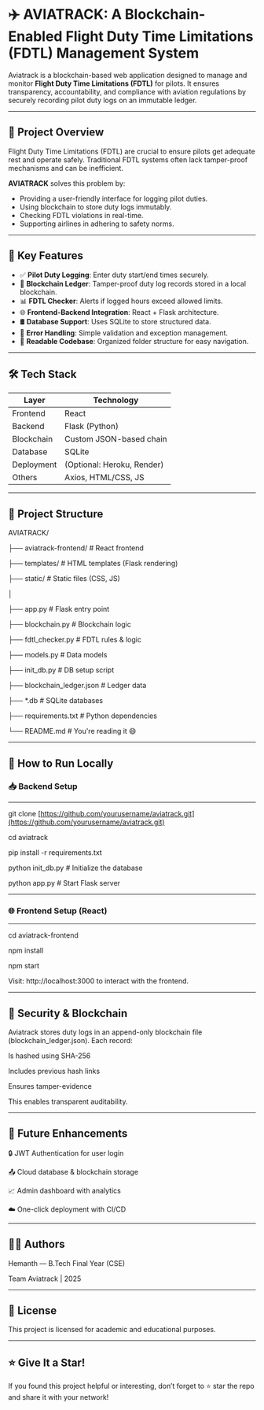 # ✈️ AVIATRACK: A Blockchain-Enabled Flight Duty Time Limitations (FDTL) Management System

Aviatrack is a blockchain-based web application designed to manage and monitor **Flight Duty Time Limitations (FDTL)** for pilots. It ensures transparency, accountability, and compliance with aviation regulations by securely recording pilot duty logs on an immutable ledger.

---

## 🚀 Project Overview

Flight Duty Time Limitations (FDTL) are crucial to ensure pilots get adequate rest and operate safely. Traditional FDTL systems often lack tamper-proof mechanisms and can be inefficient.

**AVIATRACK** solves this problem by:
- Providing a user-friendly interface for logging pilot duties.
- Using blockchain to store duty logs immutably.
- Checking FDTL violations in real-time.
- Supporting airlines in adhering to safety norms.

---

## 🧠 Key Features

- ✅ **Pilot Duty Logging**: Enter duty start/end times securely.
- 🔐 **Blockchain Ledger**: Tamper-proof duty log records stored in a local blockchain.
- 📊 **FDTL Checker**: Alerts if logged hours exceed allowed limits.
- 🌐 **Frontend-Backend Integration**: React + Flask architecture.
- 🛢️ **Database Support**: Uses SQLite to store structured data.
- 🧪 **Error Handling**: Simple validation and exception management.
- 📜 **Readable Codebase**: Organized folder structure for easy navigation.

---

## 🛠️ Tech Stack

| Layer         | Technology              |
|---------------|--------------------------|
| Frontend      | React                    |
| Backend       | Flask (Python)           |
| Blockchain    | Custom JSON-based chain  |
| Database      | SQLite                   |
| Deployment    | (Optional: Heroku, Render) |
| Others        | Axios, HTML/CSS, JS      |

---

## 📂 Project Structure

AVIATRACK/

├── aviatrack-frontend/       # React frontend

├── templates/                # HTML templates (Flask rendering)

├── static/                   # Static files (CSS, JS)

│

├── app.py                    # Flask entry point

├── blockchain.py             # Blockchain logic

├── fdtl_checker.py           # FDTL rules & logic

├── models.py                 # Data models

├── init_db.py                # DB setup script

├── blockchain_ledger.json    # Ledger data

├── *.db                      # SQLite databases

├── requirements.txt          # Python dependencies

└── README.md                 # You're reading it 😄

---

## 🧪 How to Run Locally



### 📥 Backend Setup

---

git clone [https://github.com/yourusername/aviatrack.git](https://github.com/yourusername/aviatrack.git)

cd aviatrack

pip install -r requirements.txt

python init_db.py  # Initialize the database

python app.py      # Start Flask server

---

### 🌐 Frontend Setup (React)

---

cd aviatrack-frontend

npm install

npm start

Visit: http://localhost:3000 to interact with the frontend.

---

## 🔐 Security & Blockchain
Aviatrack stores duty logs in an append-only blockchain file (blockchain_ledger.json). Each record:

Is hashed using SHA-256

Includes previous hash links

Ensures tamper-evidence

This enables transparent auditability.

---

## 💬 Future Enhancements

🔒 JWT Authentication for user login

📤 Cloud database & blockchain storage

📈 Admin dashboard with analytics

☁️ One-click deployment with CI/CD

---

## 👨‍💻 Authors

Hemanth — B.Tech Final Year (CSE)

Team Aviatrack | 2025

---

## 📃 License

This project is licensed for academic and educational purposes.

---

## ⭐ Give It a Star!

If you found this project helpful or interesting, don’t forget to ⭐ star the repo and share it with your network!